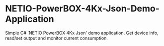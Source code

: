 # NETIO-PowerBOX-4Kx-Json-Demo-Application
Simple C# 'NETIO PowerBOX 4Kx Json' demo application. Get device info, read/set output and monitor current consumption.

